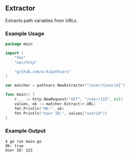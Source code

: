 ## Extractor

Extracts path variables from URLs.

### Example Usage

```go
package main

import (
	"fmt"
	"net/http"

	"github.com/a-h/pathvars"
)

var matcher = pathvars.NewExtractor("/user/{userid}")

func main() {
	r, _ := http.NewRequest("GET", "/user/123", nil)
	values, ok := matcher.Extract(r.URL)
	fmt.Println("OK:", ok)
	fmt.Println("User ID:", values["userid"])
}
```

### Example Output

```
$ go run main.go
OK: true
User ID: 123
```
